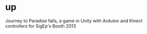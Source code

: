 up
==

Journey to Paradise falls, a game in Unity with Arduino and Kinect controllers for SigEp's Booth 2013